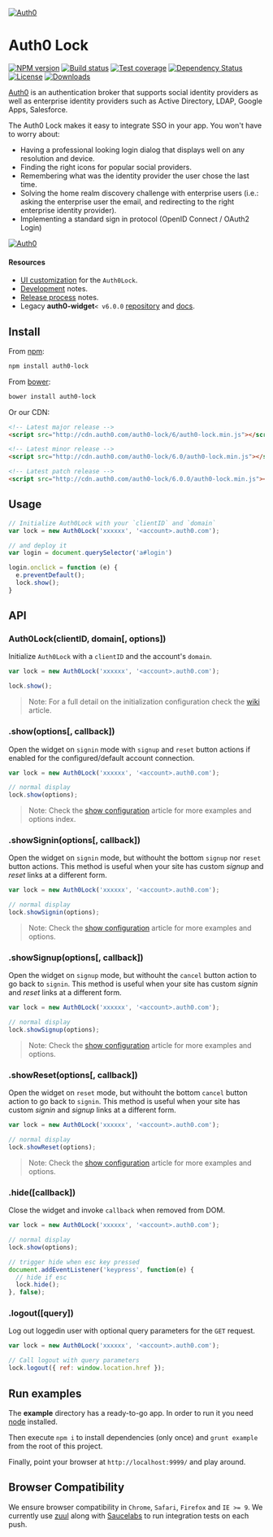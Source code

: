 [![Auth0](https://i.cloudup.com/9sk1vhcfbS.png)](http://auth0.com)

# Auth0 Lock
[![NPM version][npm-image]][npm-url]
[![Build status][strider-image]][strider-url]
[![Test coverage][coveralls-image]][coveralls-url]
[![Dependency Status][david-image]][david-url]
[![License][license-image]][license-url]
[![Downloads][downloads-image]][downloads-url]

[Auth0](https://auth0.com) is an authentication broker that supports social identity providers as well as enterprise identity providers such as Active Directory, LDAP, Google Apps, Salesforce.

The Auth0 Lock makes it easy to integrate SSO in your app. You won't have to worry about:
* Having a professional looking login dialog that displays well on any resolution and device.
* Finding the right icons for popular social providers.
* Remembering what was the identity provider the user chose the last time.
* Solving the home realm discovery challenge with enterprise users (i.e.: asking the enterprise user the email, and redirecting to the right enterprise identity provider).
* Implementing a standard sign in protocol (OpenID Connect / OAuth2 Login)

[![Auth0](https://i.cloudup.com/6opoEX_Z9z.png)](http://auth0.com)


#### Resources

* [UI customization][ui-customization] for the `Auth0Lock`.
* [Development][development-notes] notes.
* [Release process][release-process] notes.
* Legacy **auth0-widget**`< v6.0.0` [repository](https://github.com/auth0/widget) and [docs](https://docs.auth0.com/login-widget2).

## Install

From [npm](https://npmjs.org):

```sh
npm install auth0-lock
```

From [bower](http://bower.io):

```sh
bower install auth0-lock
```

Or our CDN:

```html
<!-- Latest major release -->
<script src="http://cdn.auth0.com/auth0-lock/6/auth0-lock.min.js"></script>

<!-- Latest minor release -->
<script src="http://cdn.auth0.com/auth0-lock/6.0/auth0-lock.min.js"></script>

<!-- Latest patch release -->
<script src="http://cdn.auth0.com/auth0-lock/6.0.0/auth0-lock.min.js"></script>
```

## Usage

```js
// Initialize Auth0Lock with your `clientID` and `domain`
var lock = new Auth0Lock('xxxxxx', '<account>.auth0.com');

// and deploy it
var login = document.querySelector('a#login')

login.onclick = function (e) {
  e.preventDefault();
  lock.show();
}

```

## API

### Auth0Lock(clientID, domain[, options])

Initialize `Auth0Lock` with a `clientID` and the account's `domain`.

```js
var lock = new Auth0Lock('xxxxxx', '<account>.auth0.com');

lock.show();
```

> Note: For a full detail on the initialization configuration check the [wiki][initialization-configuration] article.


### .show(options[, callback])

Open the widget on `signin` mode with `signup` and `reset` button actions if enabled for the configured/default account connection.

```js
var lock = new Auth0Lock('xxxxxx', '<account>.auth0.com');

// normal display
lock.show(options);

```

> Note: Check the [show configuration][show-configuration] article for more examples and options index.

### .showSignin(options[, callback])

Open the widget on `signin` mode, but withouht the bottom `signup` nor `reset` button actions. This method is useful when your site has custom *signup* and *reset* links at a different form.

```js
var lock = new Auth0Lock('xxxxxx', '<account>.auth0.com');

// normal display
lock.showSignin(options);

```
> Note: Check the [show configuration][show-configuration] article for more examples and options.

### .showSignup(options[, callback])

Open the widget on `signup` mode, but withouht the `cancel` button action to go back to `signin`. This method is useful when your site has custom *signin* and *reset* links at a different form.

```js
var lock = new Auth0Lock('xxxxxx', '<account>.auth0.com');

// normal display
lock.showSignup(options);

```
> Note: Check the [show configuration][show-configuration] article for more examples and options.

### .showReset(options[, callback])

Open the widget on `reset` mode, but withouht the bottom `cancel` button action to go back to `signin`.  This method is useful when your site has custom *signin* and *signup* links at a different form.

```js
var lock = new Auth0Lock('xxxxxx', '<account>.auth0.com');

// normal display
lock.showReset(options);
```

> Note: Check the [show configuration][show-configuration] article for more examples and options.

### .hide([callback])

Close the widget and invoke `callback` when removed from DOM.

```js
var lock = new Auth0Lock('xxxxxx', '<account>.auth0.com');

// normal display
lock.show(options);

// trigger hide when esc key pressed
document.addEventListener('keypress', function(e) {
  // hide if esc
  lock.hide();
}, false);
```

### .logout([query])

Log out loggedin user with optional query parameters for the `GET` request.

```js
var lock = new Auth0Lock('xxxxxx', '<account>.auth0.com');

// Call logout with query parameters
lock.logout({ ref: window.location.href });
```

## Run examples

The **example** directory has a ready-to-go app. In order to run it you need [node](http://nodejs.org/) installed.

Then execute `npm i` to install dependencies (only once) and `grunt example` from the root of this project.

Finally, point your browser at `http://localhost:9999/` and play around.

## Browser Compatibility

We ensure browser compatibility in `Chrome`, `Safari`, `Firefox` and `IE >= 9`. We currently use [zuul](https://github.com/defunctzombie/zuul) along with [Saucelabs](https://saucelabs.com) to run integration tests on each push.


<!-- Vaaaaarrsss -->

[download1]: https://raw.github.com/auth0/lock/master/build/auth0-lock.js
[download2]: https://raw.github.com/auth0/lock/master/build/auth0-lock.min.js

[npm-image]: https://img.shields.io/npm/v/auth0-lock.svg?style=flat-square
[npm-url]: https://npmjs.org/package/auth0-lock
[strider-image]: https://ci.auth0.com/auth0/lock/badge
[strider-url]: https://ci.auth0.com/auth0/lock
[coveralls-image]: https://img.shields.io/coveralls/auth0/lock.svg?style=flat-square
[coveralls-url]: https://coveralls.io/r/auth0/lock?branch=master
[david-image]: http://img.shields.io/david/auth0/lock.svg?style=flat-square
[david-url]: https://david-dm.org/auth0/lock
[license-image]: http://img.shields.io/npm/l/auth0-lock.svg?style=flat-square
[license-url]: LICENSE
[downloads-image]: http://img.shields.io/npm/dm/auth0-lock.svg?style=flat-square
[downloads-url]: https://npmjs.org/package/auth0-lock

[initialization-configuration]: https://github.com/auth0/lock/wiki/Initialization-configuration
[show-configuration]: https://github.com/auth0/lock/wiki/Show-configuration
[ui-customization]: https://github.com/auth0/lock/wiki/UI-customization
[development-notes]: https://github.com/auth0/lock/wiki/Development-notes
[release-process]: https://github.com/auth0/lock/wiki/Release-process
